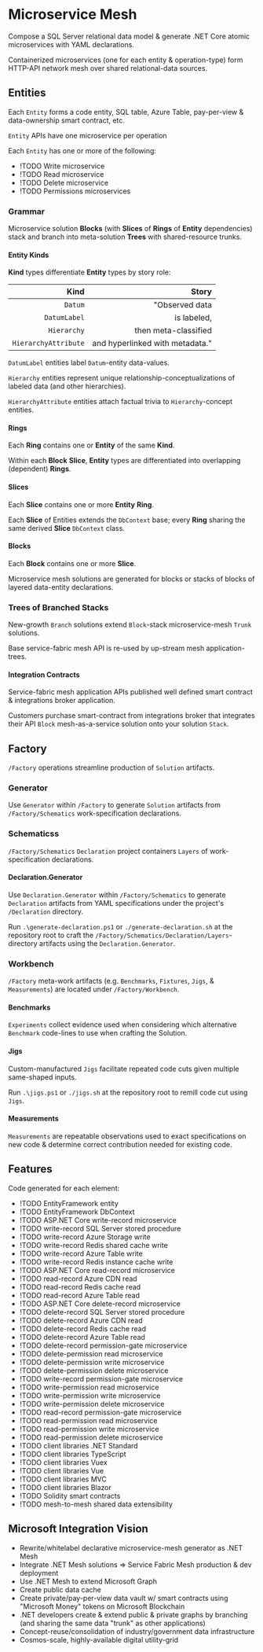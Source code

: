 # Microservice Mesh

Compose a SQL Server relational data model & generate .NET Core atomic microservices with YAML declarations.

Containerized microservices (one for each entity & operation-type) form HTTP-API network mesh over shared relational-data sources.

## Entities

Each `Entity` forms a code entity, SQL table, Azure Table, pay-per-view & data-ownership smart contract, etc.

`Entity` APIs have one microservice per operation

Each `Entity` has one or more of the following:
  - !TODO Write microservice
  - !TODO Read microservice
  - !TODO Delete microservice
  - !TODO Permissions microservices

### Grammar

Microservice solution **Blocks** (with **Slices** of **Rings** of **Entity** dependencies) stack and branch into meta-solution **Trees** with shared-resource trunks.

#### Entity Kinds

**Kind** types differentiate **Entity** types by story role: 

| Kind                 | Story                            |
| --------------------:| ---------------------------------:|
| `Datum`              | "Observed data                   |
| `DatumLabel`         | is labeled,                      |
| `Hierarchy`          | then meta-classified             |
| `HierarchyAttribute` | and hyperlinked with metadata." |

`DatumLabel` entities label `Datum`-entity data-values.

`Hierarchy` entities represent unique relationship-conceptualizations of labeled data (and other hierarchies).

`HierarchyAttribute` entities attach factual trivia to `Hierarchy`-concept entities. 

#### Rings

Each **Ring** contains one or **Entity** of the same **Kind**.

Within each **Block** **Slice**, **Entity** types are differentiated into overlapping (dependent) **Rings**.

#### Slices

Each **Slice** contains one or more **Entity** **Ring**.

Each **Slice** of Entities extends the `DbContext` base; every **Ring** sharing the same derived **Slice** `DbContext` class.

#### Blocks

Each **Block** contains one or more **Slice**.

Microservice mesh solutions are generated for blocks or stacks of blocks of layered data-entity declarations.

### Trees of Branched Stacks

New-growth `Branch` solutions extend `Block`-stack microservice-mesh `Trunk` solutions.

Base service-fabric mesh API is re-used by up-stream mesh application-trees.

#### Integration Contracts

Service-fabric mesh application APIs published well defined smart contract & integrations broker application.

Customers purchase smart-contract from integrations broker that integrates their API `Block` mesh-as-a-service solution onto your solution `Stack`.

## Factory

`/Factory` operations streamline production of `Solution` artifacts.

### Generator

Use `Generator` within `/Factory` to generate `Solution` artifacts from `/Factory/Schematics` work-specification declarations.

### Schematicss

`/Factory/Schematics` `Declaration` project containers `Layers` of work-specification declarations.

#### Declaration.Generator

Use `Declaration.Generator` within `/Factory/Schematics` to generate `Declaration` artifacts from YAML specifications under the project's `/Declaration` directory.

Run `.\generate-declaration.ps1` or `./generate-declaration.sh` at the repository root to craft the `/Factory/Schematics/Declaration/Layers`-directory artifacts using the `Declaration.Generator`.

### Workbench

`/Factory` meta-work artifacts (e.g. `Benchmarks`, `Fixtures`, `Jigs`, & `Measurements`) are located under `/Factory/Workbench`.

#### Benchmarks

`Experiments` collect evidence used when considering which alternative `Benchmark` code-lines to use when crafting the Solution.

#### Jigs

Custom-manufactured `Jigs` facilitate repeated code cuts given multiple same-shaped inputs.

Run `.\jigs.ps1` or `./jigs.sh` at the repository root to remill code cut using `Jigs`.

#### Measurements

`Measurements` are repeatable observations used to exact specifications on new code & determine correct contribution needed for existing code.

## Features

Code generated for each element:
  - !TODO EntityFramework entity
  - !TODO EntityFramework DbContext
  - !TODO ASP.NET Core write-record microservice
  - !TODO write-record SQL Server stored procedure
  - !TODO write-record Azure Storage write
  - !TODO write-record Redis shared cache write
  - !TODO write-record Azure Table write
  - !TODO write-record Redis instance cache write
  - !TODO ASP.NET Core read-record microservice
  - !TODO read-record Azure CDN read
  - !TODO read-record Redis cache read
  - !TODO read-record Azure Table read
  - !TODO ASP.NET Core delete-record microservice
  - !TODO delete-record SQL Server stored procedure
  - !TODO delete-record Azure CDN read
  - !TODO delete-record Redis cache read
  - !TODO delete-record Azure Table read
  - !TODO delete-record permission-gate microservice
  - !TODO delete-permission read microservice
  - !TODO delete-permission write microservice
  - !TODO delete-permission delete microservice
  - !TODO write-record permission-gate microservice
  - !TODO write-permission read microservice
  - !TODO write-permission write microservice
  - !TODO write-permission delete microservice
  - !TODO read-record permission-gate microservice
  - !TODO read-permission read microservice
  - !TODO read-permission write microservice
  - !TODO read-permission delete microservice
  - !TODO client libraries .NET Standard
  - !TODO client libraries TypeScript
  - !TODO client libraries Vuex
  - !TODO client libraries Vue
  - !TODO client libraries MVC
  - !TODO client libraries Blazor
  - !TODO Solidity smart contracts
  - !TODO mesh-to-mesh shared data extensibility

## Microsoft Integration Vision 

  - Rewrite/whitelabel declarative microservice-mesh generator as .NET Mesh
  - Integrate .NET Mesh solutions => Service Fabric Mesh production & dev deployment
  - Use .NET Mesh to extend Microsoft Graph
  - Create public data cache
  - Create private/pay-per-view data vault w/ smart contracts using "Microsoft Money" tokens on Microsoft Blockchain
  - .NET developers create & extend public & private graphs by branching (and sharing the same data "trunk" as other applications)
  - Concept-reuse/consolidation of industry/government data infrastructure
  - Cosmos-scale, highly-available digital utility-grid
